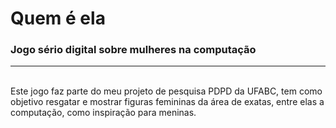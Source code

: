 # Quem é ela
<h3>Jogo sério digital sobre mulheres na computação</h3>
<hr>
<br>
Este jogo faz parte do meu projeto de pesquisa PDPD da UFABC, tem como objetivo resgatar e mostrar figuras femininas da área de exatas, entre elas a computação, como inspiração para meninas.
